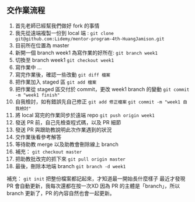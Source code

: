 ## 交作業流程
1. 首先老師已經幫我們做好 fork 的事情
2. 我先從遠端複製一份到 local 端 : 
   `git clone git@github.com:Lidemy/mentor-program-4th-HuangJamison.git`
3. 目前所在位置為 master 
4. 新開一個 branch week1 為寫作業的好所在: `git branch week1`
5. 切換至 branch week1
   `git checkout week1`
6. 寫作業中 ...
7. 寫完作業後，確認一些改動
   `git diff 檔案`
8. 把作業加入 staged 區
   `git add 檔案`
9. 把作業從 staged 區交付於 commit，更改 week1 branch 的變動
    `git commit -m "week1 finish"`
10. 自我檢討，如有錯誤先自己修正
    `git add 修正檔案`
    `git commit -m "week1 自我檢討"`
11. 將 local 寫完的作業同步於遠端 repo
    `git push origin week1`
12. 發送 PR 前，自己先檢查程式碼，以及 PR 細節
13. 發送 PR 與跟助教說明此次作業遇到的狀況
14. 交作業後看參考解答
15. 等待助教 merge 以及助教會刪除線上 branch
16. 補充： `git checkout master`
17. 把助教批改完的抓下來 `git pull origin master`
18. 最後，刪除本地端 branch 
    `git branch -d week1`

補充： `git init` 把整份檔案都記起來，才知道最一開始長什麼樣子
      最近才發現 PR 會自動更新，我每次還都在按一次XD
      因為 PR 的主體是「branch」，所以 branch 更新了，PR 的內容自然也會一起更新。